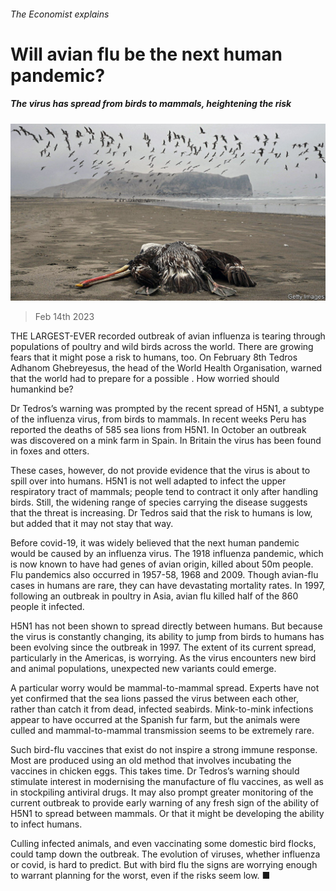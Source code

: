 ###### The Economist explains

# Will avian flu be the next human pandemic? 

##### The virus has spread from birds to mammals, heightening the risk 

![image](images/20230218_BLP503.jpg) 

> Feb 14th 2023 

THE LARGEST-EVER recorded outbreak of avian influenza is tearing through populations of poultry and wild birds across the world. There are growing fears that it might pose a risk to humans, too. On February 8th Tedros Adhanom Ghebreyesus, the head of the World Health Organisation, warned that the world had to prepare for a possible . How worried should humankind be?

Dr Tedros’s warning was prompted by the recent spread of H5N1, a subtype of the influenza virus, from birds to mammals. In recent weeks Peru has reported the deaths of 585 sea lions from H5N1. In October an outbreak was discovered on a mink farm in Spain. In Britain the virus has been found in foxes and otters. 

These cases, however, do not provide evidence that the virus is about to spill over into humans. H5N1 is not well adapted to infect the upper respiratory tract of mammals; people tend to contract it only after handling birds. Still, the widening range of species carrying the disease suggests that the threat is increasing. Dr Tedros said that the risk to humans is low, but added that it may not stay that way. 

Before covid-19, it was widely believed that the next human pandemic would be caused by an influenza virus. The 1918 influenza pandemic, which is now known to have had genes of avian origin, killed about 50m people. Flu pandemics also occurred in 1957-58, 1968 and 2009. Though avian-flu cases in humans are rare, they can have devastating mortality rates. In 1997, following an outbreak in poultry in Asia, avian flu killed half of the 860 people it infected. 

H5N1 has not been shown to spread directly between humans.  But because the virus is constantly changing, its ability to jump from birds to humans has been evolving since the outbreak in 1997. The extent of its current spread, particularly in the Americas, is worrying. As the virus encounters new bird and animal populations, unexpected new variants could emerge.

A particular worry would be mammal-to-mammal spread. Experts have not yet confirmed that the sea lions passed the virus between each other, rather than catch it from dead, infected seabirds. Mink-to-mink infections appear to have occurred at the Spanish fur farm, but the animals were culled and mammal-to-mammal transmission seems to be extremely rare.

Such bird-flu vaccines that exist do not inspire a strong immune response. Most are produced using an old method that involves incubating the vaccines in chicken eggs. This takes time. Dr Tedros’s warning should stimulate interest in modernising the manufacture of flu vaccines, as well as in stockpiling antiviral drugs. It may also prompt greater monitoring of the current outbreak to provide early warning of any fresh sign of the ability of H5N1 to spread between mammals. Or that it might be developing the ability to infect humans. 

Culling infected animals, and even vaccinating some domestic bird flocks, could tamp down the outbreak. The evolution of viruses, whether influenza or covid, is hard to predict. But with bird flu the signs are worrying enough to warrant planning for the worst, even if the risks seem low. ■

